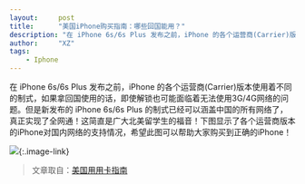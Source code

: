 ```yaml
---
layout:     post
title:      "美国iPhone购买指南：哪些回国能用？"
description: "在 iPhone 6s/6s Plus 发布之前，iPhone 的各个运营商(Carrier)版本使用着不同的制式，如果拿回国使用的话，即使解锁也可能面临着无法使用3G/4G网络的问题。但是新发布的 iPhone 6s/6s Plus 的制式已经可以涵盖中国的所有网络了，真正实现了全网通！这简直是广大北美留学生的福音！下图显示了各个运营商版本的iPhone对国内网络的支持情况，希望此图可以帮助大家购买到正确的iPhone！"
author:     "XZ"
tags:
    - Iphone
---
```


在 iPhone 6s/6s Plus 发布之前，iPhone 的各个运营商(Carrier)版本使用着不同的制式，如果拿回国使用的话，即使解锁也可能面临着无法使用3G/4G网络的问题。但是新发布的 iPhone 6s/6s Plus 的制式已经可以涵盖中国的所有网络了，真正实现了全网通！这简直是广大北美留学生的福音！下图显示了各个运营商版本的iPhone对国内网络的支持情况，希望此图可以帮助大家购买到正确的iPhone！

[![][iphone]][iphone]{:.image-link}

[iphone]:http://www.uscreditcardguide.com/wp-content/uploads/2015/09/iPhone-carriers.png

> 文章取自：[美国用用卡指南](http://www.uscreditcardguide.com/%E7%BE%8E%E5%9B%BDiphone%E8%B4%AD%E4%B9%B0%E6%8C%87%E5%8D%97-%E5%9B%9E%E5%9B%BD%E4%BD%BF%E7%94%A8%E5%A6%82%E4%BD%95%E6%8C%91%E9%80%89%E6%AD%A3%E7%A1%AE%E7%9A%84%E8%BF%90%E8%90%A5%E5%95%86/)